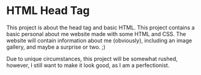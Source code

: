 # HTML Head Tag

This project is about the head tag and basic HTML. This project contains a basic
personal about me website made with some HTML and CSS. The website will contain
information about me (obviously), including an image gallery, and maybe a surprise
or two. ;)

Due to unique circumstances, this project will be somewhat rushed, however, I still want
to make it look good, as I am a perfectionist.